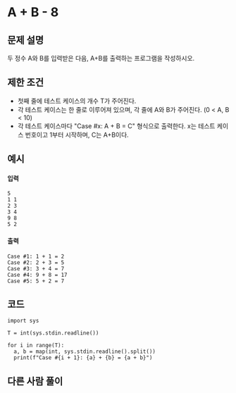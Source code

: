 # A + B - 8

## 문제 설명
두 정수 A와 B를 입력받은 다음, A+B를 출력하는 프로그램을 작성하시오.

## 제한 조건
* 첫째 줄에 테스트 케이스의 개수 T가 주어진다.
* 각 테스트 케이스는 한 줄로 이루어져 있으며, 각 줄에 A와 B가 주어진다. (0 < A, B < 10)
* 각 테스트 케이스마다 "Case #x: A + B = C" 형식으로 출력한다. x는 테스트 케이스 번호이고 1부터 시작하며, C는 A+B이다.

## 예시
#### 입력
```
5
1 1
2 3
3 4
9 8
5 2
```

#### 출력
```
Case #1: 1 + 1 = 2
Case #2: 2 + 3 = 5
Case #3: 3 + 4 = 7
Case #4: 9 + 8 = 17
Case #5: 5 + 2 = 7
```
 
## 코드
```
import sys

T = int(sys.stdin.readline())

for i in range(T):
  a, b = map(int, sys.stdin.readline().split())
  print(f"Case #{i + 1}: {a} + {b} = {a + b}")
```

## 다른 사람 풀이
```
```